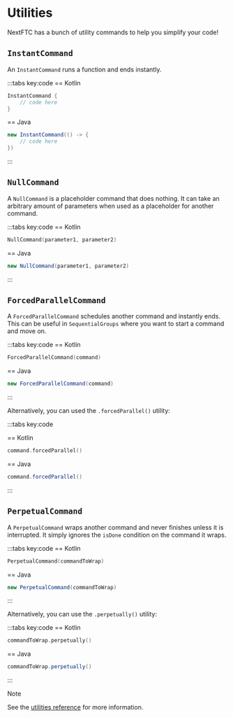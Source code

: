 # Utilities

NextFTC has a bunch of utility commands to help you simplify your code!

## `InstantCommand`

An `InstantCommand` runs a function and ends instantly.

:::tabs key:code
== Kotlin

```kotlin
InstantCommand {
    // code here
}
```

== Java

```java
new InstantCommand(() -> {
    // code here
})
```

:::

## `NullCommand`

A `NullCommand` is a placeholder command that does nothing. It can take an arbitrary amount of parameters when used as a placeholder for another command.

:::tabs key:code
== Kotlin

```kotlin
NullCommand(parameter1, parameter2)
```

== Java

```java
new NullCommand(parameter1, parameter2)
```

:::

## `ForcedParallelCommand`

A `ForcedParallelCommand` schedules another command and instantly ends. This can be useful in `SequentialGroups` where you want to start a command and move on.

:::tabs key:code
== Kotlin

```kotlin
ForcedParallelCommand(command)
```

== Java

```java
new ForcedParallelCommand(command)
```

:::

Alternatively, you can used the `.forcedParallel()` utility:

:::tabs key:code

== Kotlin

```kotlin
command.forcedParallel()
```

== Java

```java
command.forcedParallel()
```

:::

## `PerpetualCommand`

A `PerpetualCommand` wraps another command and never finishes unless it is interrupted. It simply ignores the `isDone` condition on the command it wraps.

:::tabs key:code
== Kotlin

```kotlin
PerpetualCommand(commandToWrap)
```

== Java

```java
new PerpetualCommand(commandToWrap)
```

:::

Alternatively, you can use the `.perpetually()` utility:

:::tabs key:code
== Kotlin

```kotlin
commandToWrap.perpetually()
```

== Java

```java
commandToWrap.perpetually()
```

:::

> [!NOTE]
> See the [utilities reference](https://nextftc.dev/reference/core/com.rowanmcalpin.nextftc.core.command.utility/index.html) for more information.
